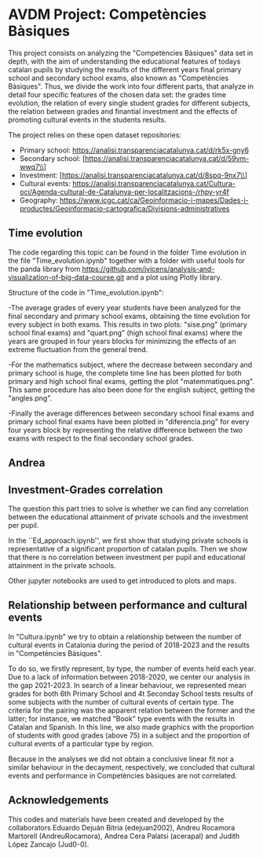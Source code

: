 # AVDM Project: Competències Bàsiques

This project consists on analyzing the "Competències Bàsiques" data set in depth, with the aim of understanding the educational features of todays catalan pupils by studying the results of the different years final primary school and secondary school exams, also known as "Competències Bàsiques". Thus, we divide the work into four different parts, that analyze in detail four specific features of the chosen data set: the grades time evolution, the relation of every single student grades for different subjects, the relation between grades and finantial investment and the effects of promoting cultural events in the students results.

The project relies on these open dataset repositories:
* Primary school: https://analisi.transparenciacatalunya.cat/d/rk5x-gny6
* Secondary school: [https://analisi.transparenciacatalunya.cat/d/59vm-wwq7\\]
* Investment: [https://analisi.transparenciacatalunya.cat/d/8spq-9nx7\\]
* Cultural events: https://analisi.transparenciacatalunya.cat/Cultura-oci/Agenda-cultural-de-Catalunya-per-localitzacions-/rhpv-yr4f
* Geography: https://www.icgc.cat/ca/Geoinformacio-i-mapes/Dades-i-productes/Geoinformacio-cartografica/Divisions-administratives

## Time evolution
The code regarding this topic can be found in the folder Time evolution in the file "Time_evolution.ipynb" together with a folder with useful tools for the panda library from https://github.com/jvicens/analysis-and-visualization-of-big-data-course.git and a plot using Plotly library.

Structure of the code in "Time_evolution.ipynb":

-The average grades of every year students have been analyzed for the final secondary and primary school exams, obtaining the time evolution for every subject in both exams. This results in two plots: "sise.png" (primary school final exams) and "quart.png" (high school final exams) where the years are grouped in four years blocks for minimizing the effects of an extreme fluctuation from the general trend.

-For the mathematics subject, where the decrease between secondary and primary school is huge, the complete time line has been plotted for both primary and high school final exams, getting the plot "matemmatiques.png". This same procedure has also been done for the english subject, getting the "angles.png".

-Finally the average differences between secondary school final exams and primary school final exams have been plotted in "diferencia.png" for every four years block by representing the relative difference between the two exams with respect to the final secondary school grades.




## Andrea

## Investment-Grades correlation
The question this part tries to solve is whether we can find any correlation between the educational attainment of private schools and the investment per pupil.

In the ``Ed_approach.ipynb'', we first show that studying private schools is representative of a significant proportion of catalan pupils. Then we show that there is no correlation between investment per pupil and educational attainment in the private schools.

Other jupyter notebooks are used to get introduced to plots and maps.

## Relationship between performance and cultural events

In "Cultura.ipynb" we try to obtain a relationship between the number of cultural events in Catalonia during the period of 2018-2023 and the results in "Competències Bàsiques". 

To do so, we firstly represent, by type, the number of events held each year. Due to a lack of information between 2018-2020, we center our analysis in the gap 2021-2023. In search of a linear behaviour, we represented  mean grades for both 6th Primary School and 4t Seconday School tests results of some subjects with the number of cultural events of certain type. The criteria for the pairing was the apparent relation between the former and the latter; for instance, we matched "Book" type events with the results in Catalan and Spanish. 
In this line, we also made graphics with the proportion of students with good grades (above 75) in a subject and the proportion of cultural events of a particular type by region. 

Because in the analyses we did not obtain a conclusive linear fit nor a similar behaviour in the decayment, respectively,  we  concluded that cultural events and performance in Competències bàsiques are not correlated. 

## Acknowledgements 

This codes and materials have been created and developed by the collaborators Eduardo Dejuán Bitria (edejuan2002), Andreu Rocamora Martorell (AndreuRocamora), Andrea Cera Palatsi (acerapal) and Judith López Zancajo (Jud0-0). 
